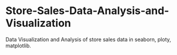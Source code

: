 # Store-Sales-Data-Analysis-and-Visualization

Data Visualization and Analysis of store sales data in seaborn, ploty, matplotlib.
